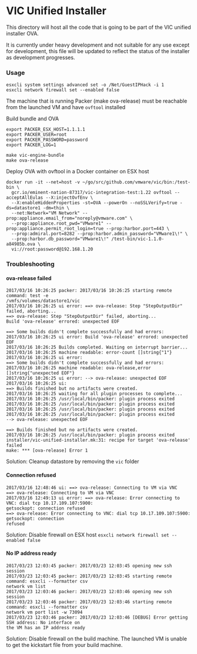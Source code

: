 # VIC Unified Installer

This directory will host all the code that is going to be part of the VIC unified installer OVA.

It is currently under heavy development and not suitable for any use except for development, this file will be updated to reflect the status of the installer as development progresses.

### Usage

```
esxcli system settings advanced set -o /Net/GuestIPHack -i 1
esxcli network firewall set --enabled false
```

The machine that is running Packer (make ova-release) must be reachable from the launched VM and
have `ovftool` installed

Build bundle and OVA
```
export PACKER_ESX_HOST=1.1.1.1
export PACKER_USER=root
export PACKER_PASSWORD=password
export PACKER_LOG=1

make vic-engine-bundle
make ova-release
```

Deploy OVA with ovftool in a Docker container on ESX host
```
docker run -it --net=host -v ~/go/src/github.com/vmware/vic/bin:/test-bin \
  gcr.io/eminent-nation-87317/vic-integration-test:1.22 ovftool --acceptAllEulas --X:injectOvfEnv \
  --X:enableHiddenProperties -st=OVA --powerOn --noSSLVerify=true -ds=datastore1 -dm=thin \
  --net:Network="VM Network" --prop:appliance.email_from="noreply@vmware.com" \
  --prop:appliance.root_pwd="VMware1" --prop:appliance.permit_root_login=true --prop:harbor.port=443 \
  --prop:admiral.port=8282 --prop:harbor.admin_password="VMware1\!" \
  --prop:harbor.db_password="VMware1\!" /test-bin/vic-1.1.0-a84985b.ova \
  vi://root:password@192.168.1.20
```

### Troubleshooting

#### ova-release failed

```
2017/03/16 10:26:25 packer: 2017/03/16 10:26:25 starting remote command: test -e
/vmfs/volumes/datastore1/vic
2017/03/16 10:26:25 ui error: ==> ova-release: Step "StepOutputDir" failed, aborting...
==> ova-release: Step "StepOutputDir" failed, aborting...
Build 'ova-release' errored: unexpected EOF

==> Some builds didn't complete successfully and had errors:
2017/03/16 10:26:25 ui error: Build 'ova-release' errored: unexpected EOF
2017/03/16 10:26:25 Builds completed. Waiting on interrupt barrier...
2017/03/16 10:26:25 machine readable: error-count []string{"1"}
2017/03/16 10:26:25 ui error: 
==> Some builds didn't complete successfully and had errors:
2017/03/16 10:26:25 machine readable: ova-release,error []string{"unexpected EOF"}
2017/03/16 10:26:25 ui error: --> ova-release: unexpected EOF
2017/03/16 10:26:25 ui: 
==> Builds finished but no artifacts were created.
2017/03/16 10:26:25 waiting for all plugin processes to complete...
2017/03/16 10:26:25 /usr/local/bin/packer: plugin process exited
2017/03/16 10:26:25 /usr/local/bin/packer: plugin process exited
2017/03/16 10:26:25 /usr/local/bin/packer: plugin process exited
2017/03/16 10:26:25 /usr/local/bin/packer: plugin process exited
--> ova-release: unexpected EOF

==> Builds finished but no artifacts were created.
2017/03/16 10:26:25 /usr/local/bin/packer: plugin process exited
installer/vic-unified-installer.mk:31: recipe for target 'ova-release' failed
make: *** [ova-release] Error 1
```

Solution: Cleanup datastore by removing the `vic` folder


#### Connection refused

```
2017/03/16 12:48:46 ui: ==> ova-release: Connecting to VM via VNC
==> ova-release: Connecting to VM via VNC
2017/03/16 12:49:13 ui error: ==> ova-release: Error connecting to VNC: dial tcp 10.17.109.107:5900:
getsockopt: connection refused
==> ova-release: Error connecting to VNC: dial tcp 10.17.109.107:5900: getsockopt: connection
refused
```

Solution: Disable firewall on ESX host `esxcli network firewall set --enabled false`

#### No IP address ready

```
2017/03/23 12:03:45 packer: 2017/03/23 12:03:45 opening new ssh session
2017/03/23 12:03:45 packer: 2017/03/23 12:03:45 starting remote command: esxcli --formatter csv
network vm list
2017/03/23 12:03:46 packer: 2017/03/23 12:03:46 opening new ssh session
2017/03/23 12:03:46 packer: 2017/03/23 12:03:46 starting remote command: esxcli --formatter csv
network vm port list -w 73094
2017/03/23 12:03:46 packer: 2017/03/23 12:03:46 [DEBUG] Error getting SSH address: No interface on
the VM has an IP address ready
```

Solution: Disable firewall on the build machine. The launched VM is unable to get the kickstart file
from your build machine.
